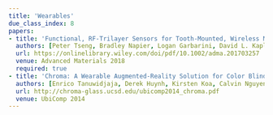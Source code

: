 ```yaml
---
title: 'Wearables'
due_class_index: 8
papers:
- title: 'Functional, RF-Trilayer Sensors for Tooth-Mounted, Wireless Monitoring of the Oral Cavity and Food Consumption'
  authors: [Peter Tseng, Bradley Napier, Logan Garbarini, David L. Kaplan, and Fiorenzo G. Omenetto]
  url: https://onlinelibrary.wiley.com/doi/pdf/10.1002/adma.201703257
  venue: Advanced Materials 2018
  required: true
- title: 'Chroma: A Wearable Augmented-Reality Solution for Color Blindness'
  authors: [Enrico Tanuwidjaja, Derek Huynh, Kirsten Koa, Calvin Nguyen, Churen Shao, Patrick Torbett, Colleen Emmenegger, Nadir Weibel]
  url: http://chroma-glass.ucsd.edu/ubicomp2014_chroma.pdf
  venue: UbiComp 2014
---
```

<!-- - title: 'Glabella: Continuously Sensing Blood Pressure Behavior using an Unobtrusive Wearable Device'
  authors: [Christian Holz and Edward Wang]
  url: http://www.christianholz.net/2017-imwut17-holz_wang-Glabella-Continuously_Sensing_Blood_Pressure_Behavior_using_an_Unobtrusive_Wearable_Device.pdf
  venue: UbiComp 2017
  required: true -->